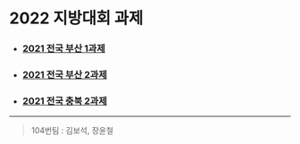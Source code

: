 # 2022 지방대회 과제 
* ### [2021 전국 부산 1과제](https://github.com/Mobile-Robotic/2022_Local/tree/main/Busan_1)
* ### [2021 전국 부산 2과제](https://github.com/Mobile-Robotic/2022_Local/tree/main/Busan_2)
* ### [2021 전국 충북 2과제](https://github.com/Mobile-Robotic/2022_Local/tree/main/Chungbuk_2)

***

> 104번팀 : 김보석, 장윤철
